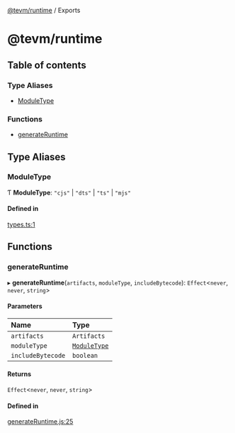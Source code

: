 [@tevm/runtime](README.md) / Exports

# @tevm/runtime

## Table of contents

### Type Aliases

- [ModuleType](modules.md#moduletype)

### Functions

- [generateRuntime](modules.md#generateruntime)

## Type Aliases

### ModuleType

Ƭ **ModuleType**: ``"cjs"`` \| ``"dts"`` \| ``"ts"`` \| ``"mjs"``

#### Defined in

[types.ts:1](https://github.com/evmts/tevm-monorepo/blob/main/bundler-packages/runtime/src/types.ts#L1)

## Functions

### generateRuntime

▸ **generateRuntime**(`artifacts`, `moduleType`, `includeBytecode`): `Effect`\<`never`, `never`, `string`\>

#### Parameters

| Name | Type |
| :------ | :------ |
| `artifacts` | `Artifacts` |
| `moduleType` | [`ModuleType`](modules.md#moduletype) |
| `includeBytecode` | `boolean` |

#### Returns

`Effect`\<`never`, `never`, `string`\>

#### Defined in

[generateRuntime.js:25](https://github.com/evmts/tevm-monorepo/blob/main/bundler-packages/runtime/src/generateRuntime.js#L25)
